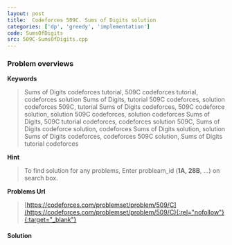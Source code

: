 ```yaml
---
layout: post
title:  Codeforces 509C. Sums of Digits solution
categories: ['dp', 'greedy', 'implementation']
code: SumsOfDigits
src: 509C-SumsOfDigits.cpp
---
```

### **Problem overviews**

**Keywords**
> Sums of Digits codeforces tutorial, 509C codeforces tutorial, codeforces solution Sums of Digits, tutorial 509C codeforces, solution codeforces 509C, tutorial Sums of Digits codeforces, 509C codeforce solution, solution 509C codeforces, solution codeforces Sums of Digits, 509C tutorial codeforces, codeforces solution 509C, Sums of Digits codeforce solution, codeforces Sums of Digits solution, solution Sums of Digits codeforces, codeforces 509C solution, Sums of Digits tutorial codeforces

**Hint**
> To find solution for any problems, Enter probleam_id (**1A, 28B**, ...) on search box. 

**Problems Url**
> [https://codeforces.com/problemset/problem/509/C](https://codeforces.com/problemset/problem/509/C){:rel="nofollow"}{:target="_blank"}

#### **Solution**



